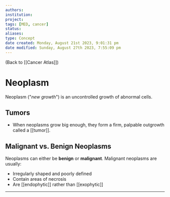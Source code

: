 ```yaml
---
authors: 
institution: 
project: 
tags: [MED, cancer]
status: 
aliases: 
type: Concept
date created: Monday, August 21st 2023, 9:01:31 pm
date modified: Sunday, August 27th 2023, 7:55:09 pm
---
```


(Back to [[Cancer Atlas]])

# Neoplasm

Neoplasm ("_new growth_") is an uncontrolled growth of abnormal cells.
## Tumors
- When neoplasms grow big enough, they form a firm, palpable outgrowth called a [[tumor]].
## Malignant vs. Benign Neoplasms
Neoplasms can either be **benign** or **malignant**. Malignant neoplasms are usually:
- Irregularly shaped and poorly defined
- Contain areas of necrosis
- Are [[endophytic]] rather than [[exophytic]]

---
